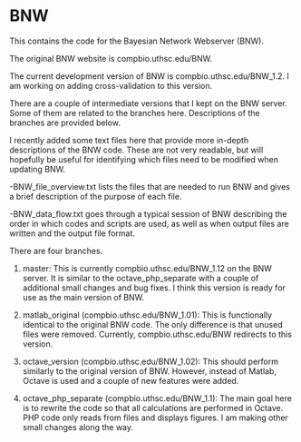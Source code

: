 # BNW

This contains the code for the Bayesian Network Webserver (BNW).

The original BNW website is compbio.uthsc.edu/BNW. 

The current development version of BNW is compbio.uthsc.edu/BNW_1.2. I am working on adding cross-validation to this version.

There are a couple of intermediate versions that I kept on the BNW server. Some of them are related to the branches here. Descriptions of the branches are provided below.

I recently added some text files here that provide more in-depth descriptions of the BNW code.
These are not very readable, but will hopefully be useful for identifying which files need to be modified when updating BNW.

-BNW_file_overview.txt lists the files that are needed to run BNW and gives a brief description of the purpose of each file.

-BNW_data_flow.txt goes through a typical session of BNW describing the order in which codes and scripts are used, as well as when output files are written and the output file format.

There are four branches.
1) master: This is currently compbio.uthsc.edu/BNW_1.12 on the BNW server. It is similar to the octave_php_separate with a couple of additional small changes and bug fixes. I think this version is ready for use as the main version of BNW.

2) matlab_original (compbio.uthsc.edu/BNW_1.01): This is functionally identical to the original BNW code. The only difference is that unused files were removed. Currently, compbio.uthsc.edu/BNW redirects to this version. 

3) octave_version (compbio.uthsc.edu/BNW_1.02): This should perform similarly to the original version of BNW. However, instead of Matlab, Octave is used and a couple of new features were added.

4) octave_php_separate (compbio.uthsc.edu/BNW_1.1): The main goal here is to rewrite the code so that all calculations are performed in Octave. PHP code only reads from files and displays figures.  I am making other small changes along the way.


